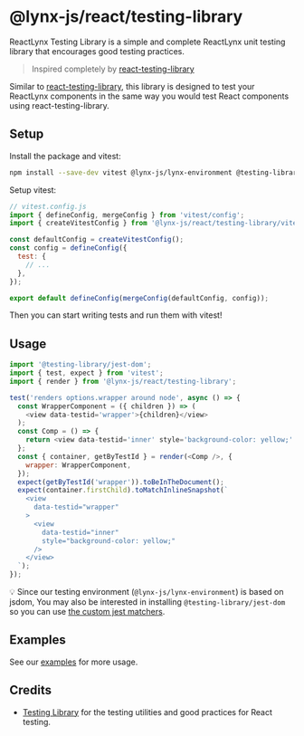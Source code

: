 # @lynx-js/react/testing-library

ReactLynx Testing Library is a simple and complete ReactLynx unit testing library that encourages good testing practices.

> Inspired completely by [react-testing-library](https://github.com/testing-library/react-testing-library)

Similar to [react-testing-library](https://github.com/testing-library/react-testing-library), this library is designed to test your ReactLynx components in the same way you would test React components using react-testing-library.

## Setup

Install the package and vitest:

```sh
npm install --save-dev vitest @lynx-js/lynx-environment @testing-library/dom @vitejs/plugin-react
```

Setup vitest:

```js
// vitest.config.js
import { defineConfig, mergeConfig } from 'vitest/config';
import { createVitestConfig } from '@lynx-js/react/testing-library/vitest-config';

const defaultConfig = createVitestConfig();
const config = defineConfig({
  test: {
    // ...
  },
});

export default defineConfig(mergeConfig(defaultConfig, config));
```

Then you can start writing tests and run them with vitest!

## Usage

```js
import '@testing-library/jest-dom';
import { test, expect } from 'vitest';
import { render } from '@lynx-js/react/testing-library';

test('renders options.wrapper around node', async () => {
  const WrapperComponent = ({ children }) => (
    <view data-testid='wrapper'>{children}</view>
  );
  const Comp = () => {
    return <view data-testid='inner' style='background-color: yellow;' />;
  };
  const { container, getByTestId } = render(<Comp />, {
    wrapper: WrapperComponent,
  });
  expect(getByTestId('wrapper')).toBeInTheDocument();
  expect(container.firstChild).toMatchInlineSnapshot(`
    <view
      data-testid="wrapper"
    >
      <view
        data-testid="inner"
        style="background-color: yellow;"
      />
    </view>
  `);
});
```

💡 Since our testing environment (`@lynx-js/lynx-environment`) is based on jsdom, You may also be interested in installing `@testing-library/jest-dom` so you can use
[the custom jest matchers](https://github.com/testing-library/jest-dom).

## Examples

See our [examples](https://github.com/lynx-family/lynx-stack/tree/main/packages/testing-library/react-lynx-testing-library/src/__tests__) for more usage.

## Credits

- [Testing Library](https://testing-library.com/) for the testing utilities and good practices for React testing.

